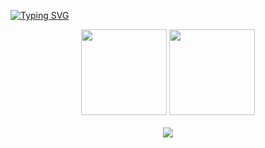 <!-- Printing -->
<a href="https://git.io/typing-svg"><img src="https://readme-typing-svg.demolab.com?font=Caveat&size=30&pause=1000&width=435&lines=Coding+for%E2%80%A6%E2%80%A6;a+polychrome+and+promising+future" alt="Typing SVG" /></a>
<br>

<!-- Stats card -->
<div align="center"> 
<img height="137px" src="https://github-readme-stats.vercel.app/api?username=Chris-wa-He&hide_title=true&hide_border=true&title_color=FFD700&bg_color=0,ABDCFF,0396FF&show_icons=true&icon_color=FF0000&text_color=FFFFFF" /> 
<img height="137px" src="https://github-readme-stats.vercel.app/api/top-langs/?username=Chris-wa-He&hide_title=true&hide_border=true&layout=compact&langs_count=6&icon_color=FF0000&bg_color=0,ABDCFF,0396FF&text_color=FFFFFF" />
</div>
<br>

<!-- Contribution -->
<div align="center"> <img src="https://activity-graph.herokuapp.com/graph?username=Chris-wa-He&hide_title=true&theme=react" /> </div>

<!--
<div align="center"> <img height="137px" src="https://github-readme-stats.vercel.app/api?username=Chris-wa-He&hide_title=true&hide_border=true&show_icons=true&theme=cobalt" /> </div>
-->

<!--
**Chris-wa-He/Chris-wa-He** is a ✨ _special_ ✨ repository because its `README.md` (this file) appears on your GitHub profile.

Here are some ideas to get you started:

- 🔭 I’m currently working on ...
- 🌱 I’m currently learning ...
- 👯 I’m looking to collaborate on ...
- 🤔 I’m looking for help with ...
- 💬 Ask me about ...
- 📫 How to reach me: ...
- 😄 Pronouns: ...
- ⚡ Fun fact: ...
-->
